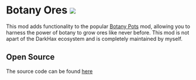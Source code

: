 # Botany Ores [![](http://cf.way2muchnoise.eu/893635.svg)](https://www.curseforge.com/minecraft/mc-mods/botany-ores)

This mod adds functionality to the popular [Botany Pots](https://www.curseforge.com/minecraft/mc-mods/botany-pots) mod, allowing you to harness the power of botany to grow ores like never before. This mod is not apart of the DarkHax ecosystem and is completely maintained by myself.

## Open Source

The source code can be found [here](https://github.com/JustSkitzo/BotanyOres)
